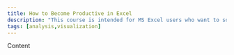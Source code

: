 ```yaml
---
title: How to Become Productive in Excel
description: "This course is intended for MS Excel users who want to sort/filter data, develop formulae, use vlookup, do data processing, create pivot tables and charts, and format in Excel. Hands on exercises included."
tags: [analysis,visualization]
---
```


Content